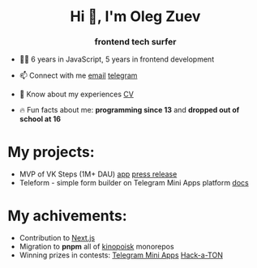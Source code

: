 <h1 align="center">Hi 👋, I'm Oleg Zuev</h1>
<h3 align="center">frontend tech surfer</h3>

- 👨‍💻 6 years in JavaScript, 5 years in frontend development

- 📫 Connect with me [email](mailto:zuev.oleg21@gmail.com) [telegram](https://t.me/nocell)

- 📄 Know about my experiences [CV](https://www.linkedin.com/in/oleg-zuev-baa1921b2/)

- 🔥 Fun facts about me: **programming since 13** and **dropped out of school at 16**

# My projects:

- MVP of VK Steps (1M+ DAU) [app](https://vk.com/steps) [press release](https://vk.com/main.php?subdir=press&subsubdir=steps)
- Teleform - simple form builder on Telegram Mini Apps platform [docs](https://docs.teleform.app/)

# My achivements:

- Contribution to [Next.js](https://github.com/vercel/next.js/pull/33306)
- Migration to **pnpm** all of [kinopoisk](https://kinopoisk.ru) monorepos
- Winning prizes in contests: [Telegram Mini Apps](https://t.me/contest/344) [Hack-a-TON](https://t.me/toncontests/45)
